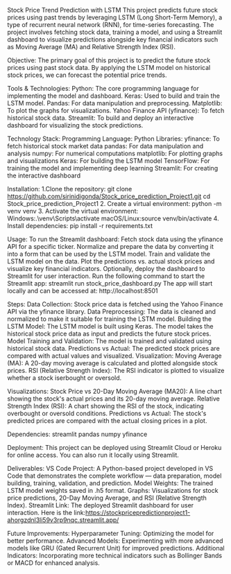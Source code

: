 Stock Price Trend Prediction with LSTM
This project predicts future stock prices using past trends by leveraging LSTM (Long Short-Term Memory), a type of recurrent neural network (RNN), for time-series forecasting. The project involves fetching stock data, training a model, and using a Streamlit dashboard to visualize predictions alongside key financial indicators such as Moving Average (MA) and Relative Strength Index (RSI).

Objective:
The primary goal of this project is to predict the future stock prices using past stock data. By applying the LSTM model on historical stock prices, we can forecast the potential price trends.

Tools & Technologies:
Python: The core programming language for implementing the model and dashboard.
Keras: Used to build and train the LSTM model.
Pandas: For data manipulation and preprocessing.
Matplotlib: To plot the graphs for visualizations.
Yahoo Finance API (yfinance): To fetch historical stock data.
Streamlit: To build and deploy an interactive dashboard for visualizing the stock predictions.

Technology Stack:
Programming Language: Python
Libraries:
yfinance: To fetch historical stock market data
pandas: For data manipulation and analysis
numpy: For numerical computations
matplotlib: For plotting graphs and visualizations
Keras: For building the LSTM model
TensorFlow: For training the model and implementing deep learning
Streamlit: For creating the interactive dashboard

Installation:
1.Clone the repository:
git clone https://github.com/sirinidigonda/Stock_price_prediction_Project1.git
cd Stock_price_prediction_Project1
2. Create a virtual environment:
python -m venv venv
3. Activate the virtual environment:
Windows:.\venv\Scripts\activate
macOS/Linux:source venv/bin/activate
4. Install dependencies:
pip install -r requirements.txt

Usage:
To run the Streamlit dashboard:
Fetch stock data using the yfinance API for a specific ticker.
Normalize and prepare the data by converting it into a form that can be used by the LSTM model.
Train and validate the LSTM model on the data.
Plot the predictions vs. actual stock prices and visualize key financial indicators.
Optionally, deploy the dashboard to Streamlit for user interaction.
Run the following command to start the Streamlit app:
streamlit run stock_price_dashboard.py
The app will start locally and can be accessed at: http://localhost:8501

Steps:
Data Collection: Stock price data is fetched using the Yahoo Finance API via the yfinance library.
Data Preprocessing: The data is cleaned and normalized to make it suitable for training the LSTM model.
Building the LSTM Model:
The LSTM model is built using Keras.
The model takes the historical stock price data as input and predicts the future stock prices.
Model Training and Validation: The model is trained and validated using historical stock data.
Predictions vs Actual: The predicted stock prices are compared with actual values and visualized.
Visualization:
Moving Average (MA): A 20-day moving average is calculated and plotted alongside stock prices.
RSI (Relative Strength Index): The RSI indicator is plotted to visualize whether a stock iserbought or oversold.

Visualizations:
Stock Price vs 20-Day Moving Average (MA20):
A line chart showing the stock's actual prices and its 20-day moving average.
Relative Strength Index (RSI):
A chart showing the RSI of the stock, indicating overbought or oversold conditions.
Predictions vs Actual:
The stock's predicted prices are compared with the actual closing prices in a plot.

Dependencies:
streamlit
pandas
numpy
yfinance

Deployment:
This project can be deployed using Streamlit Cloud or Heroku for online access. You can also run it locally using Streamlit.

Deliverables:
VS Code Project: A Python-based project developed in VS Code that demonstrates the complete workflow — data preparation, model building, training, validation, and prediction.
Model Weights: The trained LSTM model weights saved in .h5 format.
Graphs: Visualizations for stock price predictions, 20-Day Moving Average, and RSI (Relative Strength Index).
Streamlit Link: The deployed Streamlit dashboard for user interaction. Here is the link:https://stockpricepredictionproject1-ahorgzdnl3li59v3rp9nqc.streamlit.app/

Future Improvements:
Hyperparameter Tuning: Optimizing the model for better performance.
Advanced Models: Experimenting with more advanced models like GRU (Gated Recurrent Unit) for improved predictions.
Additional Indicators: Incorporating more technical indicators such as Bollinger Bands or MACD for enhanced analysis.



